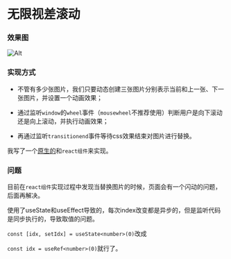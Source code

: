 # 无限视差滚动

### 效果图
![Alt](https://github.com/OceanJuly/infinite-px-scroll/blob/master/public/scroll.gif)

### 实现方式
- 不管有多少张图片，我们只要动态创建三张图片分别表示当前和上一张、下一张图片，并设置一个动画效果；

- 通过监听`window`的`wheel`事件（`mousewheel`不推荐使用）判断用户是向下滚动还是向上滚动，并执行动画效果；

- 再通过监听`transitionend`事件等待css效果结束对图片进行替换。

我写了一个[原生的](https://github.com/OceanJuly/infinite-px-scroll/blob/master/public/infinite-px-scroll.html)和`react组件`来实现。

### 问题
目前在`react组件`实现过程中发现当替换图片的时候，页面会有一个闪动的问题，后面再解决。

使用了useState和useEffect导致的，每次index改变都是异步的，但是监听代码是同步执行的，导致取值的问题。

`const [idx, setIdx] = useState<number>(0)`改成

`const idx = useRef<number>(0)`就行了。